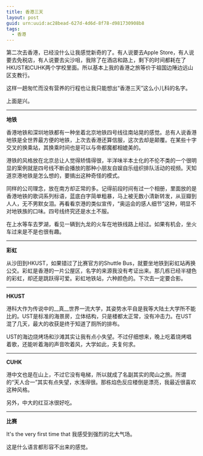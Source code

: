 ```yaml
---
title: 香港三天
layout: post
guid: urn:uuid:ac28bead-627d-4d6d-8f78-d981730908b8
tags:
  - 香港
---
```


第二次去香港，已经没什么让我感觉新奇的了。有人说要去Apple Store，有人说要去免税店，有人说要去尖沙咀，我除了在酒店和路上，剩下的时间都耗在了HKUST和CUHK两个学校里面。所以基本上我的香港之旅等价于祖国边陲边远山区支教行。

这样一趟匆忙而没有营养的行程也让我只能想出“香港三天”这么小儿科的名字。

上面是兴。

---

__地铁__

香港地铁和深圳地铁都有一种坐着北京地铁四号线往南站晃的感觉。总有人说香港地铁是全世界最方便的地铁，上次去香港还算信服，这次去却是颠覆。在某些十字交叉的换乘站，其换乘时间也是可以与帝都魔都相媲美的。

港铁的风格放在北京总让人觉得矫情得很，半洋味半本土化的不伦不类的一个很明显的案例就是四号线不断会播放的那种小朋友自娱自乐组织排队活动的视频。天知道京港地铁是怎么想的，要搞出这种奇怪的模式。

同样的公司理念，放在南方却正常的多。记得前段时间有过一个相册，里面放的是香港地铁的歌词系列标语，蓝底白字简单粗暴，马上被无数小清新转发，从豆瓣到人人，无不男默女泪。再看看京港的类似宣传，“奥运会的感人细节”这种，明显不对地铁族的口味。四号线终究还是水土不服。

在上水等车去罗湖，看见一辆到九龙的火车在地铁线路上经过。如果有机会，坐火车过来是不是也很有趣。

---

__彩虹__

从沙田到HKUST，如果错过了比赛官方的Shuttle Bus，就要坐地铁到彩虹站再换公交。彩虹是香港的一片公屋区，名字的来源我没有考证出来。那几栋已经半褪色的彩虹，却还是跳跃得可爱。彩虹地铁站，六种颜色的。下次去一定要合影。

---

__HKUST__

港科大作为传说中的__真__世界一流大学，其姿势水平自是我等大陆土大学所不能比的。UST是标准的海景房，立体结构，只是楼都太正常，没有冲击力。在UST混了几天，最大的收获是终于知道了厕所的排布。

UST的海边烧烤场和沙滩其实让我有点小失望。不过仔细想来，晚上吃着烧烤唱着歌，还能听着海的声音吹着风，大学如此，夫复何求。

---

__CUHK__

港中文也是在山上，不过它没有电梯，所以就成了名副其实的爬山之旅。所谓的“天人合一”其实有点失望，水浅得很。那栋焰色反应楼倒是漂亮，我最近很喜欢这种风格。

另外，中大的红豆冰很好吃。

---

__比赛__

It's the very first time that 我感受到强烈的北大气场。

这是什么语言都形容不出来的感觉。


